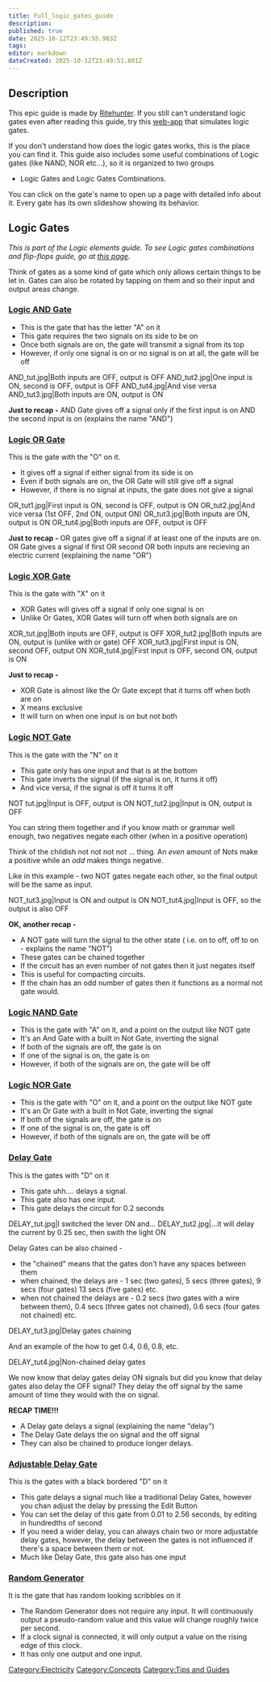 ```yaml
---
title: Full_logic_gates_guide
description: 
published: true
date: 2025-10-12T23:49:55.983Z
tags: 
editor: markdown
dateCreated: 2025-10-12T23:49:51.801Z
---
```


## Description

This epic guide is made by
[Ritehunter](http://www.survivalcraft.lefora.com/members/ritehunter/).
If you still can't understand logic gates even after reading this guide,
try this [web-app](http://www.neuroproductions.be/logic-lab/) that
simulates logic gates.

If you don't understand how does the logic gates works, this is the
place you can find it. This guide also includes some useful combinations
of Logic gates (like NAND, NOR etc...), so it is organized to two groups
- Logic Gates and Logic Gates Combinations.

You can click on the gate's name to open up a page with detailed info
about it. Every gate has its own slideshow showing its behavior.

## Logic Gates

*This is part of the Logic elements guide. To see Logic gates
combinations and flip-flops guide, go at [this
page](Full_flip-flops_guide "wikilink").*

Think of gates as a some kind of gate which only allows certain things
to be let in. Gates can also be rotated by tapping on them and so their
input and output areas change.

### [Logic AND Gate](Logic_AND_Gate "wikilink")

  - This is the gate that has the letter "A" on it
  - This gate requires the two signals on its side to be on
  - Once both signals are on, the gate will transmit a signal from its
    top
  - However, if only one signal is on or no signal is on at all, the
    gate will be off

AND_tut.jpg|Both inputs are OFF, output is OFF AND_tut2.jpg|One input
is ON, second is OFF, output is OFF AND_tut4.jpg|And vise versa
AND_tut3.jpg|Both inputs are ON, output is ON

**Just to recap -** AND Gate gives off a signal only if the first input
is on AND the second input is on (explains the name "AND")

### [Logic OR Gate](Logic_OR_Gate "wikilink")

This is the gate with the "O" on it.

  - It gives off a signal if either signal from its side is on
  - Even if both signals are on, the OR Gate will still give off a
    signal
  - However, if there is no signal at inputs, the gate does not give a
    signal

OR_tut1.jpg|First input is ON, second is OFF, output is ON
OR_tut2.jpg|And vice versa (1st OFF, 2nd ON, output ON)
OR_tut3.jpg|Both inputs are ON, output is ON OR_tut4.jpg|Both inputs
are OFF, output is OFF

**Just to recap -** OR gates give off a signal if at least one of the
inputs are on. OR Gate gives a signal if first OR second OR both inputs
are recieving an electric current (explaining the name "OR")

### [Logic XOR Gate](Logic_XOR_Gate "wikilink")

This is the gate with "X" on it

  - XOR Gates will gives off a signal if only one signal is on
  - Unlike Or Gates, XOR Gates will turn off when both signals are on

XOR_tut.jpg|Both inputs are OFF, output is OFF XOR_tut2.jpg|Both
inputs are ON, output is (unlike with or gate) OFF XOR_tut3.jpg|First
input is ON, second OFF, output ON XOR_tut4.jpg|First input is OFF,
second ON, output is ON

**Just to recap -**

  - XOR Gate is almost like the Or Gate except that it turns off when
    both are on
  - X means exclusive
  - It will turn on when one input is on but not both

### [Logic NOT Gate](Logic_NOT_Gate "wikilink")

This is the gate with the "N" on it

  - This gate only has one input and that is at the bottom
  - This gate inverts the signal (if the signal is on, it turns it off)
  - And vice versa, if the signal is off it turns it off

NOT tut.jpg|Input is OFF, output is ON NOT_tut2.jpg|Input is ON, output
is OFF

You can string them together and if you know math or grammar well
enough, two negatives negate each other (when in a positive operation)

Think of the childish not not not not ... thing. An *even* amount of
Nots make a positive while an *odd* makes things negative.

Like in this example - two NOT gates negate each other, so the final
output will be the same as input.

NOT_tut3.jpg|Input is ON and output is ON NOT_tut4.jpg|Input is OFF,
so the output is also OFF

**OK, another recap -**

  - A NOT gate will turn the signal to the other state ( i.e. on to off,
    off to on - explains the name "NOT")
  - These gates can be chained together
  - If the circuit has an even number of not gates then it just negates
    itself
  - This is useful for compacting circuits.
  - If the chain has an odd number of gates then it functions as a
    normal not gate would.

### [Logic NAND Gate](Logic_NAND_Gate "wikilink")

  - This is the gate with "A" on it, and a point on the output like NOT
    gate
  - It's an And Gate with a built in Not Gate, inverting the signal
  - If both of the signals are off, the gate is on
  - If one of the signal is on, the gate is on
  - However, if both of the signals are on, the gate will be off

### [Logic NOR Gate](Logic_NOR_Gate "wikilink")

  - This is the gate with "O" on it, and a point on the output like NOT
    gate
  - It's an Or Gate with a built in Not Gate, inverting the signal
  - If both of the signals are off, the gate is on
  - If one of the signal is on, the gate is off
  - However, if both of the signals are on, the gate will be off

### [Delay Gate](Delay_Gate "wikilink")

This is the gates with "D" on it

  - This gate uhh.... delays a signal.
  - This gate also has one input.
  - This gate delays the circuit for 0.2 seconds

DELAY_tut.jpg|I switched the lever ON and... DELAY_tut2.jpg|...it will
delay the current by 0.25 sec, then swith the light ON

Delay Gates can be also chained -

  - the "chained" means that the gates don't have any spaces between
    them
  - when chained, the delays are - 1 sec (two gates), 5 secs (three
    gates), 9 secs (four gates) 13 secs (five gates) etc.
  - when not chained the delays are - 0.2 secs (two gates with a wire
    between them), 0.4 secs (three gates not chained), 0.6 secs (four
    gates not chained) etc.

DELAY_tut3.jpg|Delay gates chaining

And an example of the how to get 0.4, 0.6, 0.8, etc.

DELAY_tut4.jpg|Non-chained delay gates

We now know that delay gates delay ON signals but did you know that
delay gates also delay the OFF signal? They delay the off signal by the
same amount of time they would with the on signal.

**RECAP TIME\!\!\!**

  - A Delay gate delays a signal (explaining the name "delay")
  - The Delay Gate delays the on signal and the off signal
  - They can also be chained to produce longer delays.

### [Adjustable Delay Gate](Adjustable_Delay_Gate "wikilink")

This is the gates with a black bordered "D" on it

  - This gate delays a signal much like a traditional Delay Gates,
    however you chan adjust the delay by pressing the Edit Button
  - You can set the delay of this gate from 0.01 to 2.56 seconds, by
    editing in hundredths of second
  - If you need a wider delay, you can always chain two or more
    adjustable delay gates, however, the delay between the gates is not
    influenced if there's a space between them or not.
  - Much like Delay Gate, this gate also has one input

### [Random Generator](Random_Generator "wikilink")

It is the gate that has random looking scribbles on it

  - The Random Generator does not require any input. It will
    continuously output a pseudo-random value and this value will change
    roughly twice per second.
  - If a clock signal is connected, it will only output a value on the
    rising edge of this clock.
  - It has only one output and one input.

[Category:Electricity](Category:Electricity "wikilink")
[Category:Concepts](Category:Concepts "wikilink") [Category:Tips and
Guides](Category:Tips_and_Guides "wikilink")